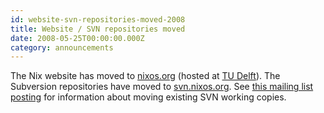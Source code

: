 ```yaml
---
id: website-svn-repositories-moved-2008
title: Website / SVN repositories moved
date: 2008-05-25T00:00:00.000Z
category: announcements
---
```


The Nix website has moved to [nixos.org](/) (hosted at [TU Delft](http://www.tudelft.nl/)). The Subversion repositories have moved to [svn.nixos.org](http://svn.nixos.org/). See [this mailing list posting](https://web.archive.org/web/20120118052400/http://mail.cs.uu.nl/pipermail/nix-dev/2008-April/000740.html) for information about moving existing SVN working copies.
